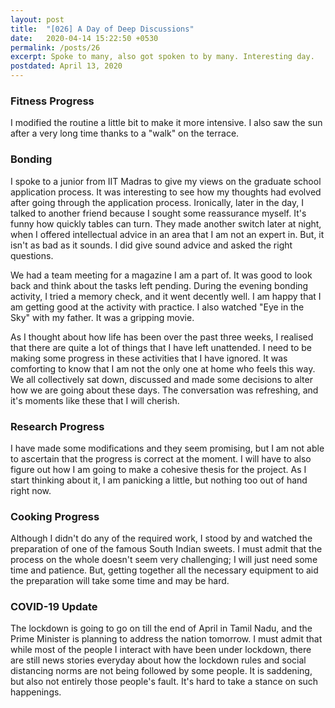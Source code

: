 ```yaml
---
layout: post
title:  "[026] A Day of Deep Discussions"
date:   2020-04-14 15:22:50 +0530
permalink: /posts/26
excerpt: Spoke to many, also got spoken to by many. Interesting day.
postdated: April 13, 2020
---
```


### Fitness Progress
I modified the routine a little bit to make it more intensive. I also saw the sun after a very long time thanks to a "walk" on the terrace.

### Bonding
I spoke to a junior from IIT Madras to give my views on the graduate school application process. It was interesting to see how my thoughts had evolved after going through the application process. Ironically, later in the day, I talked to another friend because I sought some reassurance myself. It's funny how quickly tables can turn. They made another switch later at night, when I offered intellectual advice in an area that I am not an expert in. But, it isn't as bad as it sounds. I did give sound advice and asked the right questions.

We had a team meeting for a magazine I am a part of. It was good to look back and think about the tasks left pending. During the evening bonding activity, I tried a memory check, and it went decently well. I am happy that I am getting good at the activity with practice. I also watched "Eye in the Sky" with my father. It was a gripping movie.

As I thought about how life has been over the past three weeks, I realised that there are quite a lot of things that I have left unattended. I need to be making some progress in these activities that I have ignored. It was comforting to know that I am not the only one at home who feels this way. We all collectively sat down, discussed and made some decisions to alter how we are going about these days. The conversation was refreshing, and it's moments like these that I will cherish.

### Research Progress
I have made some modifications and they seem promising, but I am not able to ascertain that the progress is correct at the moment. I will have to also figure out how I am going to make a cohesive thesis for the project. As I start thinking about it, I am panicking a little, but nothing too out of hand right now.

### Cooking Progress
Although I didn't do any of the required work, I stood by and watched the preparation of one of the famous South Indian sweets. I must admit that the process on the whole doesn't seem very challenging; I will just need some time and patience. But, getting together all the necessary equipment to aid the preparation will take some time and may be hard.

### COVID-19 Update
The lockdown is going to go on till the end of April in Tamil Nadu, and the Prime Minister is planning to address the nation tomorrow. I must admit that while most of the people I interact with have been under lockdown, there are still news stories everyday about how the lockdown rules and social distancing norms are not being followed by some people. It is saddening, but also not entirely those people's fault. It's hard to take a stance on such happenings.

